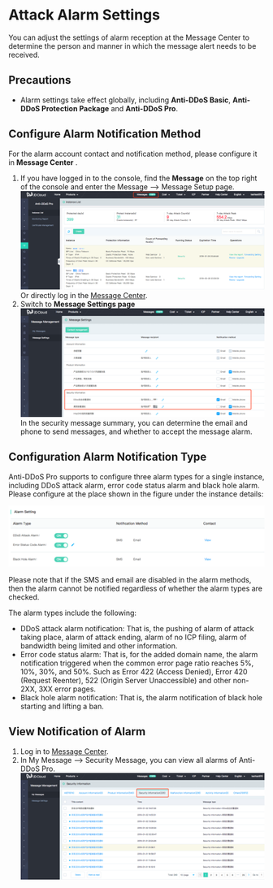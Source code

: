 # Attack Alarm Settings

You can adjust the settings of alarm reception at the Message Center to determine the person and manner in which the message alert needs to be received.

## Precautions
- Alarm settings take effect globally, including **Anti-DDoS Basic**, **Anti-DDoS Protection Package** and **Anti-DDoS Pro**.

## Configure Alarm Notification Method
For the alarm account contact and notification method, please configure it in **Message Center** .
1. If you have logged in to the console, find the **Message** on the top right of the console and enter the Message --> Message Setup page.
![Message Center](../../../../image/Advanced%20Anti-DDoS/message%2001.png)
Or directly log in the [Message Center](https://uc.jdcloud.com/message/mine).
2. Switch to **Message Settings page**  
![Message Center](../../../../image/Advanced%20Anti-DDoS/message%2002.png)
In the security message summary, you can determine the email and phone to send messages, and whether to accept the message alarm. </BR>

##  Configuration Alarm Notification Type

Anti-DDoS Pro supports to configure three alarm types for a single instance, including DDoS attack alarm, error code status alarm and black hole alarm. Please configure at the place shown in the figure under the instance details:

![告警通知](../../../../image/Advanced%20Anti-DDoS/alarm.png)

Please note that if the SMS and email are disabled in the alarm methods, then the alarm cannot be notified regardless of whether the alarm types are checked.

The alarm types include the following:

- DDoS attack alarm notification: That is, the pushing of alarm of attack taking place, alarm of attack ending, alarm of no ICP filing, alarm of bandwidth being limited and other information.
- Error code status alarm: That is, for the added domain name, the alarm notification triggered when the common error page ratio reaches 5%, 10%, 30%, and 50%. Such as Error 422 (Access Denied), Error 420 (Request Reenter), 522 (Origin Server Unaccessible) and other non-2XX, 3XX error pages.
- Black hole alarm notification: That is, the alarm notification of black hole starting and lifting a ban.

## View Notification of Alarm
1. Log in to [Message Center](https://uc.jdcloud.com/message/mine).
2. In My Message –> Security Message, you can view all alarms of Anti-DDoS Pro.
![Message Center](../../../../image/Advanced%20Anti-DDoS/message%2003.png)
